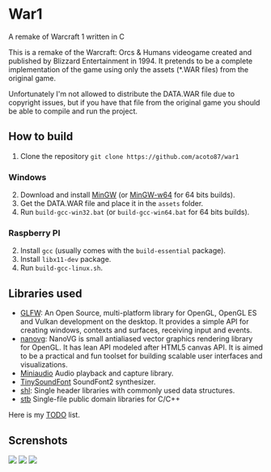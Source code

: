 # War1

A remake of Warcraft 1 written in C

This is a remake of the Warcraft: Orcs & Humans videogame created and published by Blizzard Entertainment in 1994. It pretends to be a complete implementation of the game using only the assets (*.WAR files) from the original game.

Unfortunately I'm not allowed to distribute the DATA.WAR file due to copyright issues, but if you have that file from the original game you should be able to compile and run the project.

## How to build

1. Clone the repository `git clone https://github.com/acoto87/war1`

### Windows
2. Download and install [MinGW](http://www.mingw.org/) (or [MinGW-w64](http://mingw-w64.org) for 64 bits builds).
3. Get the DATA.WAR file and place it in the `assets` folder.
4. Run `build-gcc-win32.bat` (or `build-gcc-win64.bat` for 64 bits builds).

### Raspberry PI
2. Install `gcc` (usually comes with the `build-essential` package).
3. Install `libx11-dev` package.
4. Run `build-gcc-linux.sh`.

## Libraries used

* [GLFW](https://www.glfw.org/): An Open Source, multi-platform library for OpenGL, OpenGL ES and Vulkan development on the desktop. It provides a simple API for creating windows, contexts and surfaces, receiving input and events.
* [nanovg](https://github.com/memononen/nanovg): NanoVG is small antialiased vector graphics rendering library for OpenGL. It has lean API modeled after HTML5 canvas API. It is aimed to be a practical and fun toolset for building scalable user interfaces and visualizations.
* [Miniaudio](https://github.com/dr-soft/miniaudio) Audio playback and capture library.
* [TinySoundFont](https://github.com/schellingb/TinySoundFont) SoundFont2 synthesizer.
* [shl](https://github.com/acoto87/shl): Single header libraries with commonly used data structures.
* [stb](https://github.com/nothings/stb) Single-file public domain libraries for C/C++

Here is my [TODO](https://github.com/acoto87/war1/blob/master/todo.md) list.

## Screnshots

![](https://github.com/acoto87/war1/blob/master/pics/GIF14.gif)
![](https://github.com/acoto87/war1/blob/master/pics/GIF30.gif)
![](https://github.com/acoto87/war1/blob/master/pics/GIF32.gif)